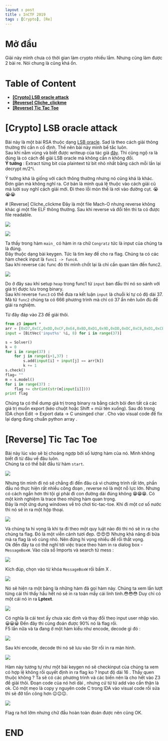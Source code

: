 ```yaml
---
layout : post 
title : InCTF 2019  
tags : [Crypto], [Re]
---  
```


# Mở đầu  
Giải này mình chưa có thời gian làm crypto nhiều lắm. Nhưng cũng làm được 2 bài re. Nói chung là cũng khá ổn.  

# Table of Content  
 - [**[Crypto] LSB oracle attack**](#wu1)    
 - [**[Reverse] Cliche_clickme**](#wu2)  
 - [**[Reverse] Tic Tac Toe**](#wu3)  

<a name="wu1">  
</a>  

# [Crypto] LSB oracle attack 
Bài này là một bài RSA thuộc dạng [LSB oracle](https://crypto.stackexchange.com/questions/11053/rsa-least-significant-bit-oracle-attack). Sad là theo cách giải thông thường thì cần n cố định. Thế nên bài này mình bế tắc luôn.  
Sau khi nằm vùng và biết được writeup của tác giả [đây](https://github.com/ashutosh1206/Crypton/tree/master/RSA-encryption/Attack-LSBit-Oracle-variant). Thì cũng ngộ ra là đúng là có cách để giải LSB oracle mà không cần n không đổi.  
**Ý tưởng** : Extract từng bit của plaintext từ bit nhỏ nhất bằng cách mỗi lần lại decrypt m/2^i.  

Ý tưởng khá là giống với cách thông thường nhưng nó cũng khá là khác. Đơn giản mà không nghĩ ra. Cơ bản là mình quá lệ thuộc vào cách giải cũ mà lười suy nghĩ cách giải mới. Đi theo lỗi mòn thế là rơi vào đường cụt.  😭😭😭   


<a name="wu2">  
</a> 
# [Reverse] Cliche_clickme  
Đây là một file Mach-O nhưng reverse không khác gì một file ELF thông thường. Sau khi reverse và đổi tên thì ta có được file readable.  

![](/re/ctf/InCTF/cliche/hinh1.PNG)  

![](/re/ctf/InCTF/cliche/hinh2.PNG)   

Ta thấy trong hàm ```main_``` có hàm in ra chữ ```Congratz``` tức là input của chúng ta là đúng.  
Đây thuộc dạng bài keygen. Tức là tìm key để cho ra flag. Chúng ta có các hàm check input là ```func1 -> func4```.  
Sau khi reverse các func đó thì mình chốt lại là chỉ cần quan tâm đến func2.  

![](/re/ctf/InCTF/cliche/hinh3.PNG)  

Do ở đây sau khi setup ```heap``` trong func1 từ ```input``` ban đầu thì nó so sánh với giá trị được lưu trong binary.  
Sau khi reverse ```func3``` có thể đưa ra kết luận ```input``` là chuỗi kí tự có độ dài 37. Mà từ ```func2``` chúng ta có 666 phương trình mà chỉ có 37 ẩn nên luôn đủ để giải ra nghiệm.  

Từ đây đáp vào Z3 để giải thôi.  

```python
from z3 import * 
arr = [0xD7,0xCC,0xDD,0xCF,0xE4,0xBD,0xD1,0x9D,0xDD,0xDC,0xC8,0xD1,0xCE,0x9A,0x9A,0xC8,0xD5,0x99,0xDD,0xC8,0x99,0xCF,0xC8,0xE0,0x99,0xDB,0xD4,0xC8,0xE0,0x9D,0xDC,0xC8,0xD2,0xDD,0xA8,0xE6,0xD1,0xE2,0xD4,0xE9,0xC2,0xD6,0xA2,0xE2,0xE1,0xCD,0xD6,0xD3,0x9F,0x9F,0xCD,0xDA,0x9E,0xE2,0xCD,0x9E,0xD4,0xCD,0xE5,0x9E,0xE0,0xD9,0xCD,0xE5,0xA2,0xE1,0xCD,0xD7,0xE2,0xAD,0xEB,0xD7,0xC9,0xDE,0xB7,0xCB,0x97,0xD7,0xD6,0xC2,0xCB,0xC8,0x94,0x94,0xC2,0xCF,0x93,0xD7,0xC2,0x93,0xC9,0xC2,0xDA,0x93,0xD5,0xCE,0xC2,0xDA,0x97,0xD6,0xC2,0xCC,0xD7,0xA2,0xE0,0xDA,0xEF,0xC8,0xDC,0xA8,0xE8,0xE7,0xD3,0xDC,0xD9,0xA5,0xA5,0xD3,0xE0,0xA4,0xE8,0xD3,0xA4,0xDA,0xD3,0xEB,0xA4,0xE6,0xDF,0xD3,0xEB,0xA8,0xE7,0xD3,0xDD,0xE8,0xB3,0xF1,0xE1,0xBA,0xCE,0x9A,0xDA,0xD9,0xC5,0xCE,0xCB,0x97,0x97,0xC5,0xD2,0x96,0xDA,0xC5,0x96,0xCC,0xC5,0xDD,0x96,0xD8,0xD1,0xC5,0xDD,0x9A,0xD9,0xC5,0xCF,0xDA,0xA5,0xE3,0xCF,0xE3,0xAF,0xEF,0xEE,0xDA,0xE3,0xE0,0xAC,0xAC,0xDA,0xE7,0xAB,0xEF,0xDA,0xAB,0xE1,0xDA,0xF2,0xAB,0xED,0xE6,0xDA,0xF2,0xAF,0xEE,0xDA,0xE4,0xEF,0xBA,0xF8,0xBC,0x88,0xC8,0xC7,0xB3,0xBC,0xB9,0x85,0x85,0xB3,0xC0,0x84,0xC8,0xB3,0x84,0xBA,0xB3,0xCB,0x84,0xC6,0xBF,0xB3,0xCB,0x88,0xC7,0xB3,0xBD,0xC8,0x93,0xD1,0x9C,0xDC,0xDB,0xC7,0xD0,0xCD,0x99,0x99,0xC7,0xD4,0x98,0xDC,0xC7,0x98,0xCE,0xC7,0xDF,0x98,0xDA,0xD3,0xC7,0xDF,0x9C,0xDB,0xC7,0xD1,0xDC,0xA7,0xE5,0xA8,0xA7,0x93,0x9C,0x99,0x65,0x65,0x93,0xA0,0x64,0xA8,0x93,0x64,0x9A,0x93,0xAB,0x64,0xA6,0x9F,0x93,0xAB,0x68,0xA7,0x93,0x9D,0xA8,0x73,0xB1,0xE7,0xD3,0xDC,0xD9,0xA5,0xA5,0xD3,0xE0,0xA4,0xE8,0xD3,0xA4,0xDA,0xD3,0xEB,0xA4,0xE6,0xDF,0xD3,0xEB,0xA8,0xE7,0xD3,0xDD,0xE8,0xB3,0xF1,0xD2,0xDB,0xD8,0xA4,0xA4,0xD2,0xDF,0xA3,0xE7,0xD2,0xA3,0xD9,0xD2,0xEA,0xA3,0xE5,0xDE,0xD2,0xEA,0xA7,0xE6,0xD2,0xDC,0xE7,0xB2,0xF0,0xC7,0xC4,0x90,0x90,0xBE,0xCB,0x8F,0xD3,0xBE,0x8F,0xC5,0xBE,0xD6,0x8F,0xD1,0xCA,0xBE,0xD6,0x93,0xD2,0xBE,0xC8,0xD3,0x9E,0xDC,0xCD,0x99,0x99,0xC7,0xD4,0x98,0xDC,0xC7,0x98,0xCE,0xC7,0xDF,0x98,0xDA,0xD3,0xC7,0xDF,0x9C,0xDB,0xC7,0xD1,0xDC,0xA7,0xE5,0x96,0x96,0xC4,0xD1,0x95,0xD9,0xC4,0x95,0xCB,0xC4,0xDC,0x95,0xD7,0xD0,0xC4,0xDC,0x99,0xD8,0xC4,0xCE,0xD9,0xA4,0xE2,0x62,0x90,0x9D,0x61,0xA5,0x90,0x61,0x97,0x90,0xA8,0x61,0xA3,0x9C,0x90,0xA8,0x65,0xA4,0x90,0x9A,0xA5,0x70,0xAE,0x90,0x9D,0x61,0xA5,0x90,0x61,0x97,0x90,0xA8,0x61,0xA3,0x9C,0x90,0xA8,0x65,0xA4,0x90,0x9A,0xA5,0x70,0xAE,0xCB,0x8F,0xD3,0xBE,0x8F,0xC5,0xBE,0xD6,0x8F,0xD1,0xCA,0xBE,0xD6,0x93,0xD2,0xBE,0xC8,0xD3,0x9E,0xDC,0x9C,0xE0,0xCB,0x9C,0xD2,0xCB,0xE3,0x9C,0xDE,0xD7,0xCB,0xE3,0xA0,0xDF,0xCB,0xD5,0xE0,0xAB,0xE9,0xA4,0x8F,0x60,0x96,0x8F,0xA7,0x60,0xA2,0x9B,0x8F,0xA7,0x64,0xA3,0x8F,0x99,0xA4,0x6F,0xAD,0xD3,0xA4,0xDA,0xD3,0xEB,0xA4,0xE6,0xDF,0xD3,0xEB,0xA8,0xE7,0xD3,0xDD,0xE8,0xB3,0xF1,0x8F,0xC5,0xBE,0xD6,0x8F,0xD1,0xCA,0xBE,0xD6,0x93,0xD2,0xBE,0xC8,0xD3,0x9E,0xDC,0x96,0x8F,0xA7,0x60,0xA2,0x9B,0x8F,0xA7,0x64,0xA3,0x8F,0x99,0xA4,0x6F,0xAD,0xC5,0xDD,0x96,0xD8,0xD1,0xC5,0xDD,0x9A,0xD9,0xC5,0xCF,0xDA,0xA5,0xE3,0xD6,0x8F,0xD1,0xCA,0xBE,0xD6,0x93,0xD2,0xBE,0xC8,0xD3,0x9E,0xDC,0xA7,0xE9,0xE2,0xD6,0xEE,0xAB,0xEA,0xD6,0xE0,0xEB,0xB6,0xF4,0xA2,0x9B,0x8F,0xA7,0x64,0xA3,0x8F,0x99,0xA4,0x6F,0xAD,0xDD,0xD1,0xE9,0xA6,0xE5,0xD1,0xDB,0xE6,0xB1,0xEF,0xCA,0xE2,0x9F,0xDE,0xCA,0xD4,0xDF,0xAA,0xE8,0xD6,0x93,0xD2,0xBE,0xC8,0xD3,0x9E,0xDC,0xAB,0xEA,0xD6,0xE0,0xEB,0xB6,0xF4,0xA7,0x93,0x9D,0xA8,0x73,0xB1,0xD2,0xDC,0xE7,0xB2,0xF0,0xC8,0xD3,0x9E,0xDC,0xDD,0xA8,0xE6,0xB3,0xF1,0xBC]
input = [BitVec('input%s' %i, 8) for i in range(37)] 

s = Solver() 
k = 0 
for i in range(37) : 
    for j in range(i+1,37) :  
        s.add(input[i] + input[j] == arr[k])
        k += 1 
s.check() 
flag= ""
m = s.model() 
for i in range(37) : 
    flag += chr(int(str(m[input[i]]))) 
print flag 
```  

Chúng ta có thể dump giá trị trong binary ra bằng cách bôi đen tất cả các giá trị muốn export (kéo chuột hoặc Shift + mũi tên xuống). Sau đó trong IDA chọn Edit -> Export data -> C unsinged char . Cho vào visual code để fix lại dạng đúng chuẩn python array .  

<a name="wu3">  
</a>  

# [Reverse] Tic Tac Toe   
Bài này lúc vào sẽ bị choáng ngợp bởi số lượng hàm của nó. Mình không biết đi từ đâu về đâu luôn.  
Chúng ta có thể bắt đầu từ hàm ```start```.  

![](/re/ctf/InCTF/tictactoe/hinh1.PNG)  

Nhưng tin mình đi nó sẽ chẳng đi đến đâu cả vì chương trình rất lớn, phần đầu nó thực hiện rất nhiều công đoạn , reverse nó là một nỗ lực lớn. Nhưng có cách ngắn hơn thì tội gì phải đi con đường dài đúng không 😁😁😁. Có một kinh nghiệm là trace theo những hàm quan trọng.  
Đây là một ứng dụng windows về trò chơi tic-tac-toe. Khi đi một cơ số nước thì nó sẽ in ra một hộp thoại.  

![](/re/ctf/InCTF/tictactoe/hinh2.PNG)  

Và chúng ta hi vọng là khi ta đi theo một quy luật nào đó thì nó sẽ in ra cho chúng ta flag. Đó là một viễn cảnh tươi đẹp. 😍😍😍 Nhưng khả năng đi bừa mà ra flag là vô cùng nhỏ. Nên đừng hi vọng nhiều để rồi thất vọng.  
Ok đến đây ta có thể nghĩ tới việc trace theo hàm in ra dialog box - ```MessageBoxW```. Vào cửa sổ Imports và search từ mess :  

![](/re/ctf/InCTF/tictactoe/hinh3.PNG)  

Kích đúp, chọn vào từ khóa ```MessageBoxW``` rồi bấm X .  

![](/re/ctf/InCTF/tictactoe/hinh4.PNG)  

Nó sẽ hiện ra một bảng là những hàm đã gọi hàm này. Chúng ta xem lần lượt từng cái thì thấy hầu hết nó sẽ in ra toàn mấy cái linh tinh.😳😳😳 Duy chỉ có một cái nó in ra **Lptext**.  

![](/re/ctf/InCTF/tictactoe/hinh5.PNG)  

Có nghĩa là cái text ấy chưa xác định và thay đổi theo input user nhập vào. 😀😀😀 Đến đây thì cũng đoán được 90% nó là flag rồi.  
F5 lần nữa và ta đang ở một hàm kiểu như encode, decode gì đó :  

![](/re/ctf/InCTF/tictactoe/hinh6.PNG)  

Sau khi encode, decode thì nó sẽ lưu vào Str rồi in ra màn hình.  

![](/re/ctf/InCTF/tictactoe/hinh7.PNG)  

Hàm này tương tự như một bài keygen nó sẽ checkinput của chúng ta xem có hợp lệ không rồi quyết định in ra flag ko ? Input độ dài 16 . Thấy quen thuộc không ? Ta sẽ có các phương trình và các biến nên là cho hết vào Z3 để giải thôi. Đoạn code của nó hơi dài , nhưng cứ từ từ add vào cẩn thận là ok. Có một mẹo là copy y nguyên code C trong IDA vào visual code rồi sửa thì sẽ đỡ tốn công hơn 😉😉😉.  

![](/re/ctf/InCTF/tictactoe/hinh8.PNG)  

Flag ra hơi lởm nhưng chữ đầu hoàn toàn đoán được nên cũng OK.  

# END
